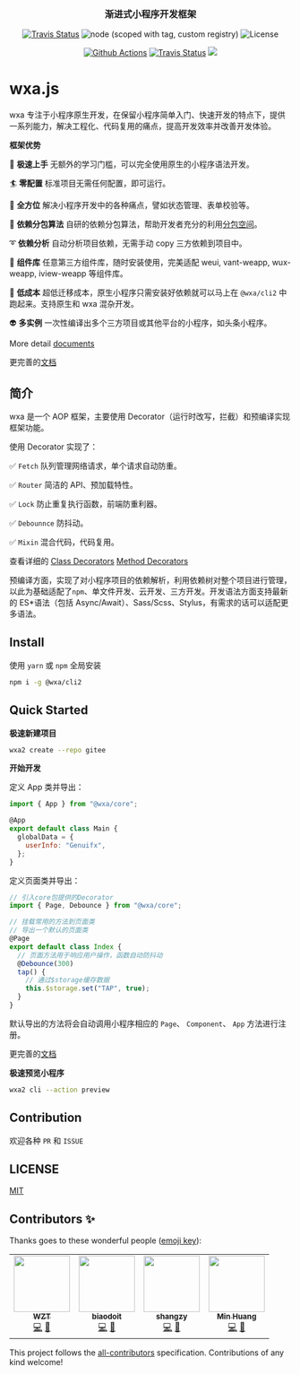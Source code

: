<h3 align="center">
    渐进式小程序开发框架
</h3>
<p align="center">
    <a href="https://www.npmjs.com/package/@wxa/cli2"><img alt="Travis Status" src="https://img.shields.io/npm/v/@wxa/cli2.svg?label=NPM&color=brightGreen&style=flat-square&logo=npm"></a>
    <img alt="node (scoped with tag, custom registry)" src="https://img.shields.io/badge/Node-%3E%3D%208.15.0-brightgreen.svg?maxAge=2592000&style=flat-square&logo=node" />
    <img alt="License" src="https://img.shields.io/npm/l/@wxa/core.svg?color=brightGreen&style=flat-square&label=License" />
</p>
<p align="center">
    <a href="https://github.com/WeBankFinTech/wxa/actions"><img alt="Github Actions" src="https://github.com/WeBankFinTech/wxa/workflows/Jest%20&%20Codecov/badge.svg?branch=master&style=flat-square"></a>
    <a href="https://dev.azure.com/genuifx/wxa/_build?definitionId=1"><img alt="Travis Status" src="https://dev.azure.com/genuifx/wxa/_apis/build/status/wxajs.wxa?branchName=master"></a>
    <a href="https://codecov.io/gh/WeBankFinTech/wxa">
        <img src="https://codecov.io/gh/WeBankFinTech/wxa/branch/master/graph/badge.svg" />
    </a>
</p>

# wxa.js

wxa 专注于小程序原生开发，在保留小程序简单入门、快速开发的特点下，提供一系列能力，解决工程化、代码复用的痛点，提高开发效率并改善开发体验。

**框架优势**

🖖 **极速上手** 无额外的学习门槛，可以完全使用原生的小程序语法开发。

:surfer: **零配置** 标准项目无需任何配置，即可运行。

:penguin: **全方位** 解决小程序开发中的各种痛点，譬如状态管理、表单校验等。

:rocket: **依赖分包算法** 自研的依赖分包算法，帮助开发者充分的利用[分包空间](https://developers.weixin.qq.com/miniprogram/dev/framework/subpackages/basic.html)。

:curly_loop: **依赖分析** 自动分析项目依赖，无需手动 copy 三方依赖到项目中。

🤖 **组件库** 任意第三方组件库，随时安装使用，完美适配 weui, vant-weapp, wux-weapp, iview-weapp 等组件库。

:light_rail: **低成本** 超低迁移成本，原生小程序只需安装好依赖就可以马上在 `@wxa/cli2` 中跑起来。支持原生和 wxa 混杂开发。

:alien: **多实例** 一次性编译出多个三方项目或其他平台的小程序，如头条小程序。

More detail [documents](https://wxajs.gitee.io/wxa/)

更完善的[文档](https://wxajs.gitee.io/wxa/)

## 简介

wxa 是一个 AOP 框架，主要使用 Decorator（运行时改写，拦截）和预编译实现框架功能。

使用 Decorator 实现了：

:white_check_mark: `Fetch` 队列管理网络请求，单个请求自动防重。

:white_check_mark: `Router` 简洁的 API、预加载特性。

:white_check_mark: `Lock` 防止重复执行函数，前端防重利器。

:white_check_mark: `Debounnce` 防抖动。

:white_check_mark: `Mixin` 混合代码，代码复用。

查看详细的 [Class Decorators](https://wxajs.gitee.io/wxa/core/decorators/class.html) [Method Decorators](https://wxajs.gitee.io/wxa/core/decorators/methods.html)

预编译方面，实现了对小程序项目的依赖解析，利用依赖树对整个项目进行管理，以此为基础适配了`npm`、单文件开发、云开发、三方开发。开发语法方面支持最新的 ES\*语法（包括 Async/Await）、Sass/Scss、Stylus，有需求的话可以适配更多语法。

## Install

使用 `yarn` 或 `npm` 全局安装

```bash
npm i -g @wxa/cli2
```

## Quick Started

**极速新建项目**

```bash
wxa2 create --repo gitee
```

**开始开发**

定义 App 类并导出：

```javascript
import { App } from "@wxa/core";

@App
export default class Main {
  globalData = {
    userInfo: "Genuifx",
  };
}
```

定义页面类并导出：

```javascript
// 引入core包提供的Decorator
import { Page, Debounce } from "@wxa/core";

// 挂载常用的方法到页面类
// 导出一个默认的页面类
@Page
export default class Index {
  // 页面方法用于响应用户操作，函数自动防抖动
  @Debounce(300)
  tap() {
    // 通过$storage缓存数据
    this.$storage.set("TAP", true);
  }
}
```

默认导出的方法将会自动调用小程序相应的 `Page`、 `Component`、 `App` 方法进行注册。

更完善的[文档](https://wxajs.gitee.io/wxa/)

**极速预览小程序**

```bash
wxa2 cli --action preview
```

## Contribution

欢迎各种 `PR` 和 `ISSUE`

## LICENSE

[MIT](./LICENSE)

## Contributors ✨

Thanks goes to these wonderful people ([emoji key](https://allcontributors.org/docs/en/emoji-key)):

<!-- ALL-CONTRIBUTORS-LIST:START - Do not remove or modify this section -->
<!-- prettier-ignore-start -->
<!-- markdownlint-disable -->
<table>
  <tr>
    <td align="center"><a href="https://genuifx.github.io/"><img src="https://avatars2.githubusercontent.com/u/10156994?v=4?s=100" width="100px;" alt=""/><br /><sub><b>WZT</b></sub></a><br /><a href="https://github.com/wxajs/wxa/commits?author=Genuifx" title="Code">💻</a> <a href="#maintenance-Genuifx" title="Maintenance">🚧</a></td>
    <td align="center"><a href="https://github.com/biaodoit"><img src="https://avatars1.githubusercontent.com/u/2704629?v=4?s=100" width="100px;" alt=""/><br /><sub><b>biaodoit</b></sub></a><br /><a href="https://github.com/wxajs/wxa/commits?author=biaodoit" title="Code">💻</a> <a href="#maintenance-biaodoit" title="Maintenance">🚧</a></td>
    <td align="center"><a href="http://www.szy321.com/"><img src="https://avatars2.githubusercontent.com/u/12182232?v=4?s=100" width="100px;" alt=""/><br /><sub><b>shangzy</b></sub></a><br /><a href="https://github.com/wxajs/wxa/commits?author=szYuan" title="Code">💻</a> <a href="#maintenance-szYuan" title="Maintenance">🚧</a></td>
    <td align="center"><a href="https://github.com/hm-fannie"><img src="https://avatars3.githubusercontent.com/u/6054788?v=4?s=100" width="100px;" alt=""/><br /><sub><b>Min Huang</b></sub></a><br /><a href="https://github.com/wxajs/wxa/commits?author=hm-fannie" title="Code">💻</a> <a href="#maintenance-hm-fannie" title="Maintenance">🚧</a></td>
  </tr>
</table>

<!-- markdownlint-restore -->
<!-- prettier-ignore-end -->

<!-- ALL-CONTRIBUTORS-LIST:END -->

This project follows the [all-contributors](https://github.com/all-contributors/all-contributors) specification. Contributions of any kind welcome!